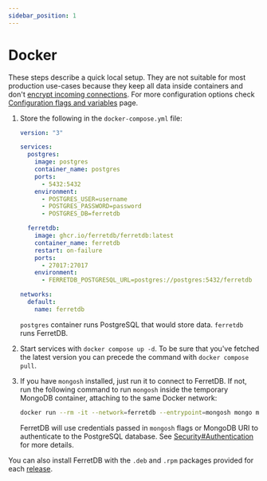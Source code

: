 ```yaml
---
sidebar_position: 1
---
```


# Docker

These steps describe a quick local setup.
They are not suitable for most production use-cases because they keep all data
inside containers and don't [encrypt incoming connections](/security.md#securing-connections-with-tls).
For more configuration options check [Configuration flags and variables](/flags.md) page.

1. Store the following in the `docker-compose.yml` file:

   ```yaml
   version: "3"

   services:
     postgres:
       image: postgres
       container_name: postgres
       ports:
         - 5432:5432
       environment:
         - POSTGRES_USER=username
         - POSTGRES_PASSWORD=password
         - POSTGRES_DB=ferretdb

     ferretdb:
       image: ghcr.io/ferretdb/ferretdb:latest
       container_name: ferretdb
       restart: on-failure
       ports:
         - 27017:27017
       environment:
         - FERRETDB_POSTGRESQL_URL=postgres://postgres:5432/ferretdb

   networks:
     default:
       name: ferretdb
   ```

   `postgres` container runs PostgreSQL that would store data.
   `ferretdb` runs FerretDB.

2. Start services with `docker compose up -d`.
   To be sure that you've fetched the latest version you can precede the command with `docker compose pull`.

3. If you have `mongosh` installed, just run it to connect to FerretDB.
   If not, run the following command to run `mongosh` inside the temporary MongoDB container, attaching to the same Docker network:

   ```sh
   docker run --rm -it --network=ferretdb --entrypoint=mongosh mongo mongodb://ferretdb/ -u username -p password
   ```

   FerretDB will use credentials passed in `mongosh` flags or MongoDB URI to authenticate to the PostgreSQL database.
   See [Security#Authentication](/security.md#authentication) for more details.

You can also install FerretDB with the `.deb` and `.rpm` packages
provided for each [release](https://github.com/FerretDB/FerretDB/releases).
